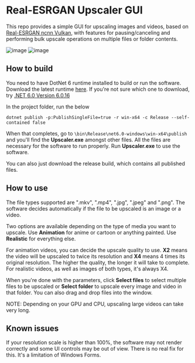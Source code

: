 # Real-ESRGAN Upscaler GUI
This repo provides a simple GUI for upscaling images and videos, based on [Real-ESRGAN ncnn Vulkan](https://github.com/xinntao/Real-ESRGAN-ncnn-vulkan), with features for pausing/canceling and performing bulk upscale operations on multiple files or folder contents.

![image](https://github.com/PeteJobi/RealEsrganUpscalerGUI/assets/45200292/e668a5d2-df4e-480c-99c6-83eba314f91e)
![image](https://github.com/PeteJobi/RealEsrganUpscalerGUI/assets/45200292/1092c8f1-e920-4750-bd9e-bea20e193bb2)


## How to build
You need to have DotNet 6 runtime installed to build or run the software. Download the latest runtime [here](https://dotnet.microsoft.com/en-us/download). If you're not sure which one to download, try [.NET 6.0 Version 6.0.16](https://dotnet.microsoft.com/en-us/download/dotnet/thank-you/sdk-6.0.408-windows-x64-installer)

In the project folder, run the below
```
dotnet publish -p:PublishSingleFile=true -r win-x64 -c Release --self-contained false
```
When that completes, go to `\bin\Release\net6.0-windows\win-x64\publish` and you'll find the **Upscaler.exe** amongst other files. All the files are necessary for the software to run properly. Run **Upscaler.exe** to use the software.

You can also just download the release build, which contains all published files.

## How to use
The file types supported are ".mkv", ".mp4", ".jpg", ".jpeg" and ".png". The software decides automatically if the file to be upscaled is an image or a video.

Two options are available depending on the type of media you want to upscale. Use **Animation** for anime or cartoon or anything painted. Use **Realistic** for everything else.

For animation videos, you can decide the upscale quality to use. **X2** means the video will be upscaled to twice its resolution and **X4** means 4 times its original resolution. The higher the quality, the longer it will take to complete. For realistic videos, as well as images of both types, it's always X4.

When you're done with the parameters, click **Select files** to select multiple files to be upscaled or **Select folder** to upscale every image and video in that folder. You can also drag and drop files into the window.

NOTE: Depending on your GPU and CPU, upscaling large videos can take very long.

## Known issues
If your resolution scale is higher than 100%, the software may not render correctly and some UI controls may be out of view. There is no real fix for this. It's a limitation of Windows Forms.
